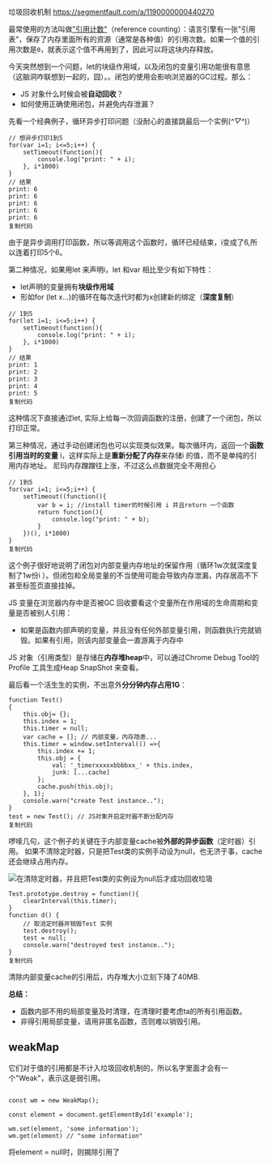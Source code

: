 垃圾回收机制 https://segmentfault.com/a/1190000000440270

最常使用的方法叫做["引用计数"](https://en.wikipedia.org/wiki/Reference_counting)（reference counting）：语言引擎有一张"引用表"，保存了内存里面所有的资源（通常是各种值）的引用次数。如果一个值的引用次数是`0`，就表示这个值不再用到了，因此可以将这块内存释放。



今天突然想到一个问题，let的块级作用域，以及闭包的变量引用功能很有意思（这脑洞咋联想到一起的，囧）。。闭包的使用会影响浏览器的GC过程。那么：

- JS 对象什么时候会被**自动回收**？
- 如何使用正确使用闭包，并避免内存泄漏？



先看一个经典例子，循环异步打印问题（没耐心的直接跳最后一个实例(*^▽^*)）

```
// 想异步打印1到5
for(var i=1; i<=5;i++) {
    setTimeout(function(){
        console.log("print: " + i);
    }, i*1000)
}
// 结果
print: 6
print: 6
print: 6
print: 6
print: 6
复制代码
```

由于是异步调用打印函数，所以等调用这个函数时，循环已经结束，i变成了6,所以连着打印5个6。

第二种情况，如果用let 来声明i，let 和var 相比至少有如下特性：

- let声明的变量拥有**块级作用域**
- 形如for (let x...)的循环在每次迭代时都为x创建新的绑定（**深度复制**）

```
// 1到5
for(let i=1; i<=5;i++) {
    setTimeout(function(){
        console.log("print: " + i);
    }, i*1000)
}
// 结果
print: 1
print: 2
print: 3
print: 4
print: 5
复制代码
```

这种情况下直接通过let, 实际上给每一次回调函数的注册，创建了一个闭包，所以打印正常。

第三种情况，通过手动创建闭包也可以实现类似效果。每次循环内，返回一个**函数引用当时的变量** i，这样实际上是**重新分配了内存**来存储i 的值，而不是单纯的引用内存地址。 尼玛内存蹭蹭往上涨，不过这么点数据完全不用担心

```
// 1到5
for(var i=1; i<=5;i++) {
    setTimeout((function(){
        var b = i; //install timer的时候引用 i 并且return 一个函数
        return function(){
            console.log("print: " + b);
        }
    })(), i*1000)
}
复制代码
```

这个例子很好地说明了闭包对内部变量内存地址的保留作用（循环1w次就深度复制了1w份i ）。但闭包和全局变量的不当使用可能会导致内存泄漏，内存居高不下甚至标签页直接挂掉。

JS 变量在浏览器内存中是否被GC 回收要看这个变量所在作用域的生命周期和变量是否被别人引用：

- 如果是函数内部声明的变量，并且没有任何外部变量引用，则函数执行完就销毁。如果有引用，则该内部变量会一直游离于内存中

JS 对象（引用类型）是存储在**内存堆heap**中，可以通过Chrome Debug Tool的 Profile 工具生成Heap SnapShot 来查看。

最后看一个活生生的实例，不出意外**分分钟内存占用1G**：

```
function Test()  
{  
    this.obj= {};
    this.index = 1;
    this.timer = null;
    var cache = []; // 内部变量，内存隐患...
    this.timer = window.setInterval(() =>{
        this.index += 1; 
        this.obj = {
            val: '_timerxxxxxbbbbxx_' + this.index,
            junk: [...cache]
        };
        cache.push(this.obj);
    }, 1);  
    console.warn("create Test instance..");
}  
test = new Test(); // JS对象开启定时器不断分配内存
复制代码
```

啰嗦几句，这个例子的关键在于内部变量cache被**外部的异步函数**（定时器）引用。 如果不清除定时器，只是把Test类的实例手动设为null，也无济于事，cache还会继续占用内存。 

![在清除定时器，并且把Test类的实例设为null后才成功回收垃圾](https://user-gold-cdn.xitu.io/2018/2/23/161c27fe6aadbb53?imageView2/0/w/1280/h/960/format/webp/ignore-error/1)



```
Test.prototype.destroy = function(){
    clearInterval(this.timer);
}
function d() {
    // 取消定时器并销毁Test 实例
    test.destroy();
    test = null;
    console.warn("destroyed test instance..");
}
复制代码
```

清除内部变量cache的引用后，内存堆大小立刻下降了40MB.

**总结：**

- 函数内部不用的局部变量及时清理，在清理时要考虑ta的所有引用函数。
- 非得引用局部变量，请用非匿名函数，否则难以销毁引用。

## weakMap

它们对于值的引用都是不计入垃圾回收机制的，所以名字里面才会有一个"Weak"，表示这是弱引用。

```

const wm = new WeakMap();

const element = document.getElementById('example');

wm.set(element, 'some information');
wm.get(element) // "some information"
```

将element = null时，则揭除引用了